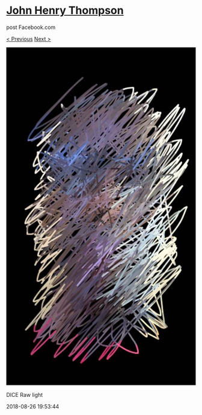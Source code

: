 # [John Henry Thompson](../README.md)
post Facebook.com

[< Previous](2018-08-26-2.md) [Next >](2018-08-25-1.md)

[![](../media/2018-08-26/Timeline-Photos-DICE-Raw-light.jpg)](../README.md)

DICE Raw light

2018-08-26 19:53:44